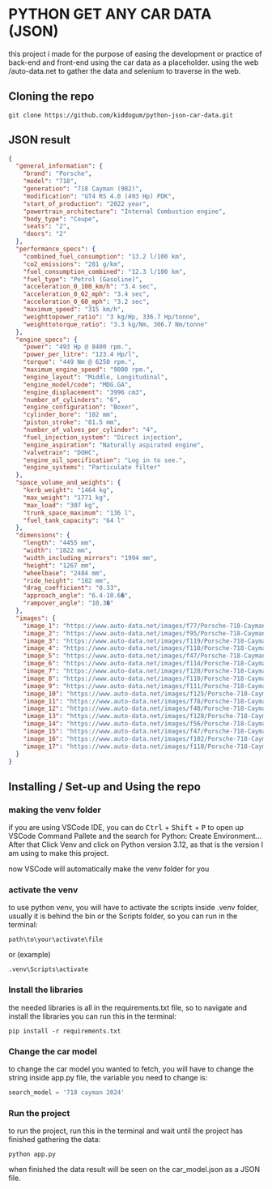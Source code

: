 # PYTHON GET ANY CAR DATA (JSON)

this project i made for the purpose of easing the development or practice of back-end and front-end using the car data as a placeholder. using the web /auto-data.net to gather the data and selenium to traverse in the web.

## Cloning the repo

```console
git clone https://github.com/kiddogum/python-json-car-data.git
```

## JSON result

```json
{
  "general_information": {
    "brand": "Porsche",
    "model": "718",
    "generation": "718 Cayman (982)",
    "modification": "GT4 RS 4.0 (493 Hp) PDK",
    "start_of_production": "2022 year",
    "powertrain_architecture": "Internal Combustion engine",
    "body_type": "Coupe",
    "seats": "2",
    "doors": "2"
  },
  "performance_specs": {
    "combined_fuel_consumption": "13.2 l/100 km",
    "co2_emissions": "281 g/km",
    "fuel_consumption_combined": "12.3 l/100 km",
    "fuel_type": "Petrol (Gasoline)",
    "acceleration_0_100_km/h": "3.4 sec",
    "acceleration_0_62_mph": "3.4 sec",
    "acceleration_0_60_mph": "3.2 sec",
    "maximum_speed": "315 km/h",
    "weighttopower_ratio": "3 kg/Hp, 336.7 Hp/tonne",
    "weighttotorque_ratio": "3.3 kg/Nm, 306.7 Nm/tonne"
  },
  "engine_specs": {
    "power": "493 Hp @ 8400 rpm.",
    "power_per_litre": "123.4 Hp/l",
    "torque": "449 Nm @ 6250 rpm.",
    "maximum_engine_speed": "9000 rpm.",
    "engine_layout": "Middle, Longitudinal",
    "engine_model/code": "MDG.GA",
    "engine_displacement": "3996 cm3",
    "number_of_cylinders": "6",
    "engine_configuration": "Boxer",
    "cylinder_bore": "102 mm",
    "piston_stroke": "81.5 mm",
    "number_of_valves_per_cylinder": "4",
    "fuel_injection_system": "Direct injection",
    "engine_aspiration": "Naturally aspirated engine",
    "valvetrain": "DOHC",
    "engine_oil_specification": "Log in to see.",
    "engine_systems": "Particulate filter"
  },
  "space_volume_and_weights": {
    "kerb_weight": "1464 kg",
    "max_weight": "1771 kg",
    "max_load": "307 kg",
    "trunk_space_maximum": "136 l",
    "fuel_tank_capacity": "64 l"
  },
  "dimensions": {
    "length": "4455 mm",
    "width": "1822 mm",
    "width_including_mirrors": "1994 mm",
    "height": "1267 mm",
    "wheelbase": "2484 mm",
    "ride_height": "102 mm",
    "drag_coefficient": "0.33",
    "approach_angle": "6.4-10.6�",
    "rampover_angle": "10.3�"
  },
  "images": {
    "image_1": "https://www.auto-data.net/images/f77/Porsche-718-Cayman-982.jpg",
    "image_2": "https://www.auto-data.net/images/f95/Porsche-718-Cayman-982.jpg",
    "image_3": "https://www.auto-data.net/images/f119/Porsche-718-Cayman-982.jpg",
    "image_4": "https://www.auto-data.net/images/f110/Porsche-718-Cayman-982.jpg",
    "image_5": "https://www.auto-data.net/images/f47/Porsche-718-Cayman-982_4.jpg",
    "image_6": "https://www.auto-data.net/images/f114/Porsche-718-Cayman-982.jpg",
    "image_7": "https://www.auto-data.net/images/f128/Porsche-718-Cayman-982_2.jpg",
    "image_8": "https://www.auto-data.net/images/f110/Porsche-718-Cayman-982_2.jpg",
    "image_9": "https://www.auto-data.net/images/f111/Porsche-718-Cayman-982.jpg",
    "image_10": "https://www.auto-data.net/images/f125/Porsche-718-Cayman-982_2.jpg",
    "image_11": "https://www.auto-data.net/images/f78/Porsche-718-Cayman-982.jpg",
    "image_12": "https://www.auto-data.net/images/f48/Porsche-718-Cayman-982.jpg",
    "image_13": "https://www.auto-data.net/images/f128/Porsche-718-Cayman-982_4.jpg",
    "image_14": "https://www.auto-data.net/images/f56/Porsche-718-Cayman-982.jpg",
    "image_15": "https://www.auto-data.net/images/f47/Porsche-718-Cayman-982_2.jpg",
    "image_16": "https://www.auto-data.net/images/f102/Porsche-718-Cayman-982.jpg",
    "image_17": "https://www.auto-data.net/images/f118/Porsche-718-Cayman-982.jpg"
  }
}
```

## Installing / Set-up and Using the repo

### making the venv folder

if you are using VSCode IDE, you can do <kbd>Ctrl</kbd> + <kbd>Shift</kbd> + <kbd>P</kbd> to open up VSCode Command Pallete and the search for Python: Create Environment... After that Click Venv and click on Python version 3.12, as that is the version I am using to make this project.

now VSCode will automatically make the venv folder for you

### activate the venv

to use python venv, you will have to activate the scripts inside .venv folder, usually it is behind the bin or the Scripts folder, so you can run in the terminal:

```console
path\to\your\activate\file
```

or (example)

```console
.venv\Scripts\activate
```

### Install the libraries

the needed libraries is all in the requirements.txt file, so to navigate and install the libraries you can run this in the terminal:

```console
pip install -r requirements.txt
```

### Change the car model

to change the car model you wanted to fetch, you will have to change the string inside app.py file, the variable you need to change is:

```python
search_model = '718 cayman 2024'
```

### Run the project

to run the project, run this in the terminal and wait until the project has finished gathering the data:

```console
python app.py
```

when finished the data result will be seen on the car_model.json as a JSON file.
